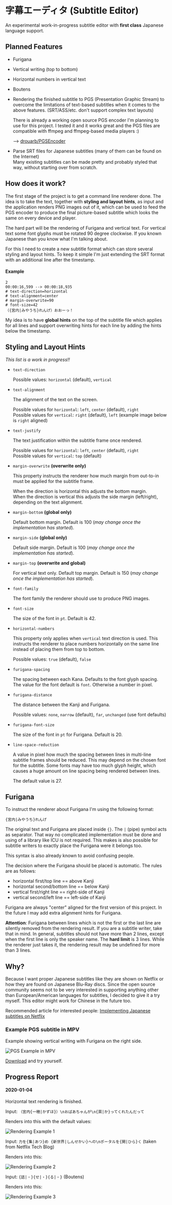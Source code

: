 # 字幕エーディタ (Subtitle Editor)

An experimental work-in-progress subtitle editor with
**first class** Japanese language support.

## Planned Features

 - Furigana

 - Vertical writing (top to bottom)

 - Horizontal numbers in vertical text

 - Boutens

 - Rendering the finished subtitle to PGS (Presentation Graphic Stream) to
   overcome the limitations of text-based subtitles when it comes to the
   above features. (SRT/ASS/etc. don't support complex text layouts)

   There is already a working open source PGS encoder I'm planning to use
   for this project. I tested it and it works great and the PGS files are
   compatible with ffmpeg and ffmpeg-based media players :)

   --> [drouarb/PGSEncoder](https://github.com/drouarb/PGSEncoder)

 - Parse SRT files for Japanese subtitles (many of them can be found on the Internet)\
   Many existing subtitles can be made pretty and probably styled that way, without
   starting over from scratch.


## How does it work?

The first stage of the project is to get a command line renderer done.
The idea is to take the text, together with **styling and layout hints**,
as input and the application renders PNG images out of it, which can be
used to feed the PGS encoder to produce the final picture-based subtitle
which looks the same on every device and player.

The hard part will be the rendering of Furigana and vertical text.
For vertical text some font glyphs must be rotated 90 degree clockwise.
If you known Japanese than you know what I'm talking about.

For this I need to create a new subtitle format which can store several
styling and layout hints. To keep it simple I'm just extending the SRT
format with an additional line after the timestamp.

#### Example

```plain
2
00:00:16,599 --> 00:00:18,935 
# text-direction=horizontal
# text-alignment=center
# margin-overwrite=90
# font-size=42
（{宮内|みやうち}れんげ）おおーっ！
```

My idea is to have **global hints** on the top of the subtitle file which
applies for all lines and support overwriting hints for each line by
adding the hints below the timestamp.


## Styling and Layout Hints

*This list is a work in progress!!*

 - `text-direction`

   Possible values: `horizontal` (default), `vertical`

 - `text-alignment`

   The alignment of the text on the screen.

   Possible values for `horizontal`: `left`, `center` (default), `right`\
   Possible values for `vertical`: `right` (default), `left` (example image below is `right` aligned)

 - `text-justify`

   The text justification within the subtitle frame once rendered.

   Possible values for `horizontal`: `left`, `center` (default), `right`\
   Possible values for `vertical`: `top` (default)

 - `margin-overwrite` **(overwrite only)**

   This property instructs the renderer how much margin from out-to-in
   must be applied for the subtitle frame.

   When the direction is horizontal this adjusts the bottom margin.\
   When the direction is vertical this adjusts the side margin (left/right),
   depending on the text alignment.

 - `margin-bottom` **(global only)**

   Default bottom margin. Default is 100 (*may change once the implementation has started*).

 - `margin-side` **(global only)**

   Default side margin. Default is 100 (*may change once the implementation has started*).

 - `margin-top` **(overwrite and global)**

   For vertical text only. Default top margin.
   Default is 150 (*may change once the implementation has started*).

 - `font-family`

   The font family the renderer should use to produce PNG images.

 - `font-size`

   The size of the font in `pt`. Default is 42.

 - `horizontal-numbers`

   This property only applies when `vertical` text direction is used.
   This instructs the renderer to place numbers horizontally on the
   same line instead of placing them from top to bottom.

   Possible values: `true` (default), `false`

 - `furigana-spacing`

   The spacing between each Kana. Defaults to the font glyph spacing.
   The value for the font default is `font`. Otherwise a number in pixel.

 - `furigana-distance`

   The distance between the Kanji and Furigana.

   Possible values: `none`, `narrow` (default), `far`, `unchanged` (use font defaults)

 - `furigana-font-size`

   The size of the font in `pt` for Furigana. Default is 20.

 - `line-space-reduction`

   A value in pixel how much the spacing between lines in multi-line
   subtitle frames should be reduced. This may depend on the chosen
   font for the subtitle. Some fonts may have too much glyph height,
   which causes a huge amount on line spacing being rendered between lines.

   The default value is 27.


## Furigana

To instruct the renderer about Furigana I'm using the following format:

`{宮内|みやうち}れんげ`

The original text and Furigana are placed inside `{}`. The `|` (pipe) symbol
acts as separator. That way no complicated implementation must be done and
using of a library like ICU is not required. This makes is also possible for
subtitle writers to exactly place the Furigana were it belongs too.

This syntax is also already known to avoid confusing people.

The decision where the Furigana should be placed is automatic. The rules
are as follows:

 - horizontal first/top line == above Kanji
 - horizontal second/bottom line == below Kanji
 - vertical first/right line == right-side of Kanji
 - vertical second/left line == left-side of Kanji

Furigana are always "center" aligned for the first version of this project.
In the future I may add extra alignment hints for Furigana.

**Attention**: Furigana between lines which is not the first or the last line
are silently removed from the rendering result. If you are a subtitle writer,
take that in mind. In general, subtitles should not have more than 2 lines,
except when the first line is only the speaker name. The **hard limit** is 3 lines.
While the renderer just takes it, the rendering result may be undefined for more
than 3 lines.


## Why?

Because I want proper Japanese subtitles like they are shown on Netflix
or how they are found on Japanese Blu-Ray discs. Since the open source
community seems not to be very interested in supporting anything other
than European/American languages for subtitles, I decided to give it a
try myself. This editor might work for Chinese in the future too.

Recommended article for interested people:
[Implementing Japanese subtitles on Netflix](https://medium.com/netflix-techblog/implementing-japanese-subtitles-on-netflix-c165fbe61989)

### Example PGS subtitle in MPV

Example showing vertical writing with Furigana on the right side.

![PGS Example in MPV](.readme/vertical-text-with-furigana-example.png)

[Download](.readme/example.sup) and try yourself.


## Progress Report

#### 2020-01-04

Horizontal text rendering is finished.

Input: `（宮内{一穂|かずほ}）\nおばあちゃんが\n{買|か}ってくれたんだって`

Renders into this with the default values:

![Rendering Example 1](.readme/rendering-example-1.png)


Input: `力を{集|あつ}め {新世界|しんせかい}への\nポータルを{開|ひら}く` (taken from Netflix Tech Blog)

Renders into this:

![Rendering Example 2](.readme/rendering-example-2.png)


Input: `{話|・}{せ|・}{る|・}` (Boutens)

Renders into this:

![Rendering Example 3](.readme/rendering-example-3.png)
